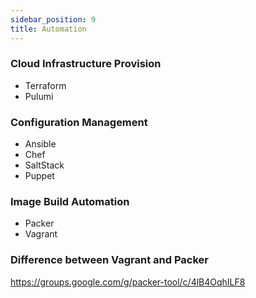 ```yaml
---
sidebar_position: 9
title: Automation
---
```


### Cloud Infrastructure Provision

- Terraform
- Pulumi

### Configuration Management

- Ansible
- Chef
- SaltStack
- Puppet

### Image Build Automation

- Packer
- Vagrant

### Difference between Vagrant and Packer 

https://groups.google.com/g/packer-tool/c/4lB4OqhILF8

